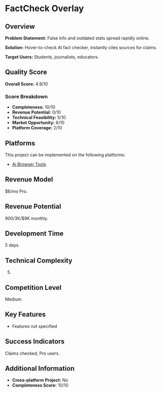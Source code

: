 # FactCheck Overlay

## Overview
**Problem Statement:** False info and outdated stats spread rapidly online.

**Solution:** Hover-to-check AI fact checker, instantly cites sources for claims.

**Target Users:** Students, journalists, educators.

## Quality Score
**Overall Score:** 4.9/10

### Score Breakdown
- **Completeness:** 10/10
- **Revenue Potential:** 0/10
- **Technical Feasibility:** 5/10
- **Market Opportunity:** 6/10
- **Platform Coverage:** 2/10

## Platforms
This project can be implemented on the following platforms:
- [Ai Browser Tools](./platforms/ai-browser-tools/)

## Revenue Model
$6/mo Pro.

## Revenue Potential
$900/$3K/$9K monthly.

## Development Time
5 days.

## Technical Complexity
5.

## Competition Level
Medium.

## Key Features
- Features not specified

## Success Indicators
Claims checked, Pro users.

## Additional Information
- **Cross-platform Project:** No
- **Completeness Score:** 10/10
